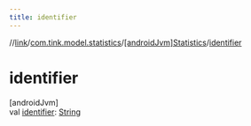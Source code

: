 ```yaml
---
title: identifier
---
```

//[link](../../../index.html)/[com.tink.model.statistics](../index.html)/[[androidJvm]Statistics](index.html)/[identifier](identifier.html)



# identifier



[androidJvm]\
val [identifier](identifier.html): [String](https://kotlinlang.org/api/latest/jvm/stdlib/kotlin/-string/index.html)




